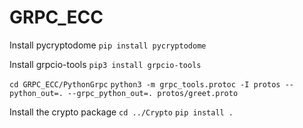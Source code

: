 # GRPC_ECC


Install pycryptodome
`pip install pycryptodome`

Install grpcio-tools
`pip3 install grpcio-tools`

`cd GRPC_ECC/PythonGrpc`
`python3 -m grpc_tools.protoc -I protos --python_out=. --grpc_python_out=. protos/greet.proto`

Install the crypto package
`cd ../Crypto`
`pip install .`


